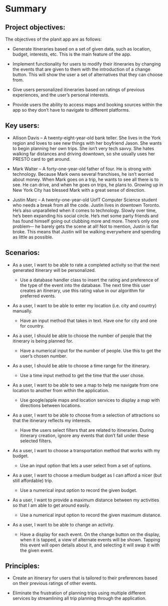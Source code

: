 # Summary

## Project objectives:
The objectives of the planit app are as follows:

- Generate itineraries based on a set of given data, such as location, budget, interests, etc. This is the main feature of the app.

- Implement functionality for users to modify their itineraries by changing the events that are given to them with the introduction of a change button. This will show the user a set of alternatives that they can choose from.

- Give users personalized itineraries based on ratings of previous experiences, and the user’s personal interests.

- Provide users the ability to access maps and booking sources within the app so they don’t have to navigate to different platforms.

## Key users:
- Allison Davis – A twenty-eight-year-old bank teller. She lives in the York region and loves to see new things with her boyfriend Jason. She wants to begin planning her own trips. She isn’t very tech savvy. She hates walking far distances and driving downtown, so she usually uses her PRESTO card to get around.

- Mark Walter – A forty-one-year-old father of four. He is strong with technology. Because Mark owns several franchises, he isn’t worried about money. When Mark goes on a trip, he wants to see all there is to see. He can drive, and when he goes on trips, he plans to. Growing up in New York City has blessed Mark with a great sense of direction.

- Justin Marc – A twenty-one-year-old UofT Computer Science student who needs a break from all the code. Justin lives in downtown Toronto. He’s also unparalleled when it comes to technology. Slowly over time, he’s been expanding his social circle. He’s met some party friends and has found himself going out clubbing more and more. There’s only one problem–- he barely gets the scene at all! Not to mention, Justin is flat broke. This means that Justin will be walking everywhere and spending as little as possible. 

## Scenarios:
- As a user, I want to be able to rate a completed activity so that the next generated itinerary will be personalized.

  * Use a database handler class to insert the rating and preference of the type of the event into the database. The next time this user creates an itinerary, use this rating value in our algorithm for preferred events. 

- As a user, I want to be able to enter my location (i.e. city and country) manually.

  * Have an input method that takes in text. Have one for city and one for country.

- As a user, I should be able to choose the number of people that the itinerary is being planned for.

  * Have a numerical input for the number of people. Use this to get the user’s chosen number.

- As a user, I should be able to choose a time range for the itinerary.

  * Use a time input method to get the time that the user chose.

- As a user, I want to be able to see a map to help me navigate from one location to another from within the application.

  * Use google/apple maps and location services to display a map with directions between locations.

- As a user, I want to be able to choose from a selection of attractions so that the itinerary reflects my interests.

  * Have the users select filters that are related to itineraries. During itinerary creation, ignore any events that don’t fall under these selected filters.

- As a user, I want to choose a transportation method that works with my budget.

  * Use an input option that lets a user select from a set of options.

- As a user, I want to choose a medium budget as I can afford a nicer (but still affordable) trip.

  * Use a numerical input option to record the given budget.

- As a user, I want to provide a maximum distance between my activities so that I am able to get around easily.

  * Use a numerical input option to record the given maximum distance.

- As a user, I want to be able to change an activity.

  * Have a display for each event. On the change button on the display, when it is tapped, a view of alternate events will be shown. Tapping this event will open details about it, and selecting it will swap it with the given event.

## Principles:

- Create an itinerary for users that is tailored to their preferences based on their previous ratings of other events. 

- Eliminate the frustration of planning trips using multiple different services by streamlining all trip planning through the application.



